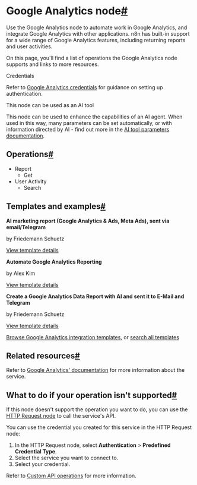 [](https://github.com/n8n-io/n8n-docs/edit/main/docs/integrations/builtin/app-nodes/n8n-nodes-base.googleanalytics.md "Edit this page")

# Google Analytics node[#](#google-analytics-node "Permanent link")

Use the Google Analytics node to automate work in Google Analytics, and integrate Google Analytics with other applications. n8n has built-in support for a wide range of Google Analytics features, including returning reports and user activities.

On this page, you'll find a list of operations the Google Analytics node supports and links to more resources.

Credentials

Refer to [Google Analytics credentials](../../credentials/google/) for guidance on setting up authentication.

This node can be used as an AI tool

This node can be used to enhance the capabilities of an AI agent. When used in this way, many parameters can be set automatically, or with information directed by AI - find out more in the [AI tool parameters documentation](../../../../advanced-ai/examples/using-the-fromai-function/).

## Operations[#](#operations "Permanent link")

*   Report
    *   Get
*   User Activity
    *   Search

## Templates and examples[#](#templates-and-examples "Permanent link")

**AI marketing report (Google Analytics & Ads, Meta Ads), sent via email/Telegram**

by Friedemann Schuetz

[View template details](https://n8n.io/workflows/2783-ai-marketing-report-google-analytics-and-ads-meta-ads-sent-via-emailtelegram/)

**Automate Google Analytics Reporting**

by Alex Kim

[View template details](https://n8n.io/workflows/2549-automate-google-analytics-reporting/)

**Create a Google Analytics Data Report with AI and sent it to E-Mail and Telegram**

by Friedemann Schuetz

[View template details](https://n8n.io/workflows/2673-create-a-google-analytics-data-report-with-ai-and-sent-it-to-e-mail-and-telegram/)

[Browse Google Analytics integration templates](https://n8n.io/integrations/google-analytics/), or [search all templates](https://n8n.io/workflows/)

## Related resources[#](#related-resources "Permanent link")

Refer to [Google Analytics' documentation](https://developers.google.com/analytics) for more information about the service.

## What to do if your operation isn't supported[#](#what-to-do-if-your-operation-isnt-supported "Permanent link")

If this node doesn't support the operation you want to do, you can use the [HTTP Request node](../../core-nodes/n8n-nodes-base.httprequest/) to call the service's API.

You can use the credential you created for this service in the HTTP Request node:

1.  In the HTTP Request node, select **Authentication** > **Predefined Credential Type**.
2.  Select the service you want to connect to.
3.  Select your credential.

Refer to [Custom API operations](../../../custom-operations/) for more information.